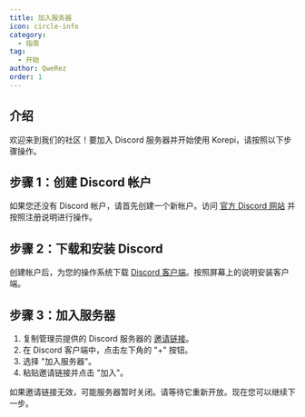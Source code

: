 ```yaml
---
title: 加入服务器
icon: circle-info
category:
  - 指南
tag:
  - 开始
author: QweRez
order: 1
---
```


## 介绍

欢迎来到我们的社区！要加入 Discord 服务器并开始使用 Korepi，请按照以下步骤操作。

## 步骤 1：创建 Discord 帐户

如果您还没有 Discord 帐户，请首先创建一个新帐户。访问 [官方 Discord 网站](https://discord.com/) 并按照注册说明进行操作。

## 步骤 2：下载和安装 Discord

创建帐户后，为您的操作系统下载 [Discord 客户端](https://discord.com/download)。按照屏幕上的说明安装客户端。

## 步骤 3：加入服务器

1. 复制管理员提供的 Discord 服务器的 [邀请链接](https://discord.gg/cottonbuds)。
2. 在 Discord 客户端中，点击左下角的 "+" 按钮。
3. 选择 "加入服务器"。
4. 粘贴邀请链接并点击 "加入"。

如果邀请链接无效，可能服务器暂时关闭。请等待它重新开放。现在您可以继续下一步。
